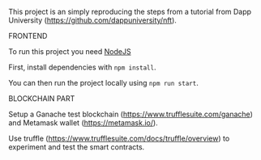 This project is an simply reproducing the steps from a tutorial from Dapp University (https://github.com/dappuniversity/nft).

FRONTEND

To run this project you need [NodeJS](https://nodejs.org)

First, install dependencies with `npm install`.

You can then run the project locally using `npm run start`.

BLOCKCHAIN PART

Setup a Ganache test blockchain (https://www.trufflesuite.com/ganache) and Metamask wallet (https://metamask.io/).

Use truffle (https://www.trufflesuite.com/docs/truffle/overview) to experiment and test the smart contracts.
